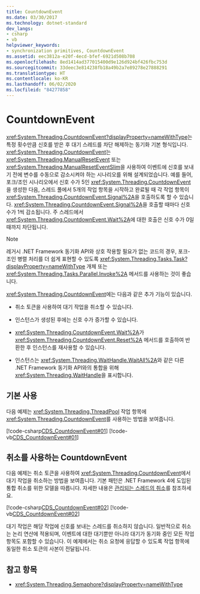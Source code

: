 ```yaml
---
title: CountdownEvent
ms.date: 03/30/2017
ms.technology: dotnet-standard
dev_langs:
- csharp
- vb
helpviewer_keywords:
- synchronization primitives, CountdownEvent
ms.assetid: eec3812a-e20f-4ecd-bfef-6921d508b708
ms.openlocfilehash: 8ed1414ad377015400d9e126d924bf426fbc753d
ms.sourcegitcommit: 33deec3e814238fb18a49b2a7e89278e27888291
ms.translationtype: HT
ms.contentlocale: ko-KR
ms.lasthandoff: 06/02/2020
ms.locfileid: "84277858"
---
```

# <a name="countdownevent"></a>CountdownEvent
<xref:System.Threading.CountdownEvent?displayProperty=nameWithType>는 특정 횟수만큼 신호를 받은 후 대기 스레드를 차단 해제하는 동기화 기본 형식입니다. <xref:System.Threading.CountdownEvent>는 <xref:System.Threading.ManualResetEvent> 또는 <xref:System.Threading.ManualResetEventSlim>을 사용하여 이벤트에 신호를 보내기 전에 변수를 수동으로 감소시켜야 하는 시나리오를 위해 설계되었습니다. 예를 들어, 포크/조인 시나리오에서 신호 수가 5인 <xref:System.Threading.CountdownEvent>을 생성한 다음, 스레드 풀에서 5개의 작업 항목을 시작하고 완료될 때 각 작업 항목이 <xref:System.Threading.CountdownEvent.Signal%2A>을 호출하도록 할 수 있습니다. <xref:System.Threading.CountdownEvent.Signal%2A>을 호출할 때마다 신호 수가 1씩 감소됩니다. 주 스레드에서 <xref:System.Threading.CountdownEvent.Wait%2A>에 대한 호출은 신호 수가 0일 때까지 차단됩니다.  
  
> [!NOTE]
> 레거시 .NET Framework 동기화 API와 상호 작용할 필요가 없는 코드의 경우, 포크-조인 병렬 처리를 더 쉽게 표현할 수 있도록 <xref:System.Threading.Tasks.Task?displayProperty=nameWithType> 개체 또는 <xref:System.Threading.Tasks.Parallel.Invoke%2A> 메서드를 사용하는 것이 좋습니다.  
  
 <xref:System.Threading.CountdownEvent>에는 다음과 같은 추가 기능이 있습니다.  
  
- 취소 토큰을 사용하여 대기 작업을 취소할 수 있습니다.  
  
- 인스턴스가 생성된 후에는 신호 수가 증가할 수 있습니다.  
  
- <xref:System.Threading.CountdownEvent.Wait%2A>가 <xref:System.Threading.CountdownEvent.Reset%2A> 메서드를 호출하여 반환한 후 인스턴스를 재사용할 수 있습니다.  
  
- 인스턴스는 <xref:System.Threading.WaitHandle.WaitAll%2A>와 같은 다른 .NET Framework 동기화 API와의 통합을 위해 <xref:System.Threading.WaitHandle>을 표시합니다.  
  
## <a name="basic-usage"></a>기본 사용  
 다음 예제는 <xref:System.Threading.ThreadPool> 작업 항목에 <xref:System.Threading.CountdownEvent>를 사용하는 방법을 보여줍니다.  
  
 [!code-csharp[CDS_CountdownEvent#01](../../../samples/snippets/csharp/VS_Snippets_Misc/cds_countdownevent/cs/countdownevent.cs#01)]
 [!code-vb[CDS_CountdownEvent#01](../../../samples/snippets/visualbasic/VS_Snippets_Misc/cds_countdownevent/vb/module1.vb#01)]  
  
## <a name="countdownevent-with-cancellation"></a>취소를 사용하는 CountdownEvent  
 다음 예제는 취소 토큰을 사용하여 <xref:System.Threading.CountdownEvent>에서 대기 작업을 취소하는 방법을 보여줍니다. 기본 패턴은 .NET Framework 4에 도입된 통합 취소를 위한 모델을 따릅니다. 자세한 내용은 [관리되는 스레드의 취소](cancellation-in-managed-threads.md)를 참조하세요.  
  
 [!code-csharp[CDS_CountdownEvent#02](../../../samples/snippets/csharp/VS_Snippets_Misc/cds_countdownevent/cs/countdownevent.cs#02)]
 [!code-vb[CDS_CountdownEvent#02](../../../samples/snippets/visualbasic/VS_Snippets_Misc/cds_countdownevent/vb/canceleventwait.vb#02)]  
  
 대기 작업은 해당 작업에 신호를 보내는 스레드를 취소하지 않습니다. 일반적으로 취소는 논리 연산에 적용되며, 이벤트에 대한 대기뿐만 아니라 대기가 동기화 중인 모든 작업 항목도 포함할 수 있습니다. 이 예제에서는 취소 요청에 응답할 수 있도록 작업 항목에 동일한 취소 토큰의 사본이 전달됩니다.  
  
## <a name="see-also"></a>참고 항목

- <xref:System.Threading.Semaphore?displayProperty=nameWithType>
